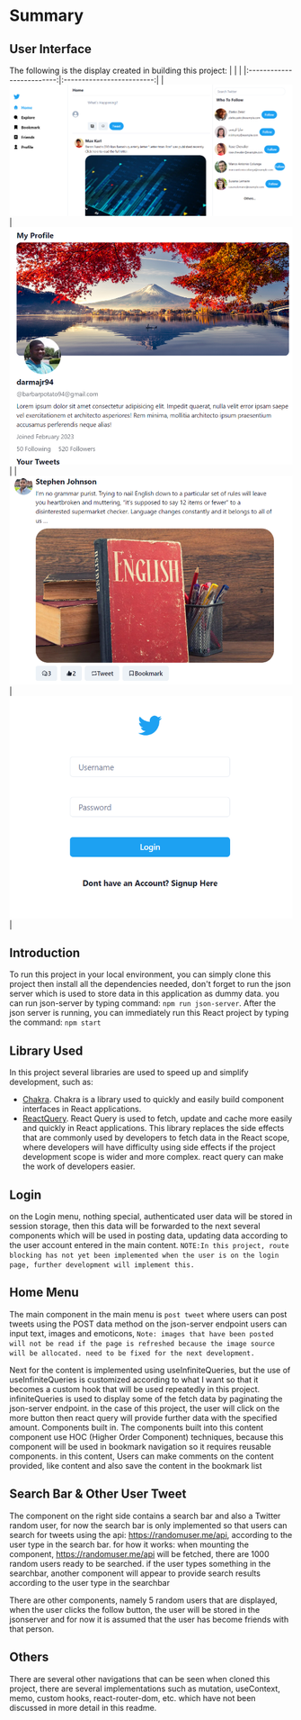 # Summary
## User Interface
The following is the display created in building this project:
| | | 
|:-------------------------:|:-------------------------:|
|![Alt text](/Images/Main.png)| ![Alt text](/Images/Profile.png)|
|![Alt text](/Images/Content.png)| ![Alt text](/Images/Login.png)|

## Introduction
To run this project in your local environment, you can simply clone this project then install all the dependencies needed, don't forget to run the json server which is used to store data in this application as dummy data. you can run json-server by typing command: `npm run json-server`. After the json server is running, you can immediately run this React project by typing the command: `npm start`

## Library Used
In this project several libraries are used to speed up and simplify development, such as:
- <a href="https://chakra-ui.com/">Chakra</a>. Chakra is a library used to quickly and easily build component interfaces in React applications.
- <a href="https://react-query-v3.tanstack.com/overview">ReactQuery</a>. React Query is used to fetch, update and cache more easily and quickly in React applications. This library replaces the side effects that are commonly used by developers to fetch data in the React scope, where developers will have difficulty using side effects if the project development scope is wider and more complex. react query can make the work of developers easier.

## Login
on the Login menu, nothing special, authenticated user data will be stored in session storage, then this data will be forwarded to the next several components which will be used in posting data, updating data according to the user account entered in the main content. `NOTE:In this project, route blocking has not yet been implemented when the user is on the login page, further development will implement this.`

## Home Menu
The main component in the main menu is `post tweet` where users can post tweets using the POST data method on the json-server endpoint users can input text, images and emoticons, `Note: images that have been posted will not be read if the page is refreshed because the image source will be allocated. need to be fixed for the next development.`

Next for the content is implemented using useInfiniteQueries, but the use of useInfiniteQueries is customized according to what I want so that it becomes a custom hook that will be used repeatedly in this project. infiniteQueries is used to display some of the fetch data by paginating the json-server endpoint. in the case of this project, the user will click on the more button then react query will provide further data with the specified amount. Components built in. The components built into this content component use HOC (Higher Order Component) techniques, because this component will be used in bookmark navigation so it requires reusable components. in this content, Users can make comments on the content provided, like content and also save the content in the bookmark list


## Search Bar & Other User Tweet
The component on the right side contains a search bar and also a Twitter random user, for now the search bar is only implemented so that users can search for tweets using the api: https://randomuser.me/api, according to the user type in the search bar. for how it works: when mounting the component, https://randomuser.me/api will be fetched, there are 1000 random users ready to be searched. if the user types something in the searchbar, another component will appear to provide search results according to the user type in the searchbar

There are other components, namely 5 random users that are displayed, when the user clicks the follow button, the user will be stored in the jsonserver and for now it is assumed that the user has become friends with that person.

## Others
There are several other navigations that can be seen when cloned this project, there are several implementations such as mutation, useContext, memo, custom hooks, react-router-dom, etc. which have not been discussed in more detail in this readme.
